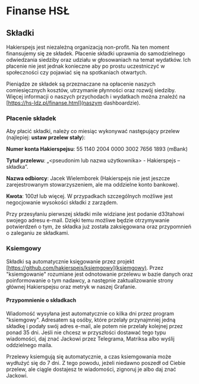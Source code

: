 # Finanse HSŁ

## Składki

Hakierspejs jest niezależną organizacją non-profit. Na ten moment finansujemy
się ze składek. Płacenie składki uprawnia do samodzielnego odwiedzania
siedziby oraz udziału w głosowaniach na temat wydatków. Ich płacenie nie
jest jednak konieczne aby po prostu uczestniczyć w społeczności czy pojawiać
się na spotkaniach otwartych.

Pieniądze ze składek są przeznaczane na opłacenie naszych comiesięcznych
kosztów, utrzymanie płynności oraz rozwój siedziby. Więcej informacji o
naszych przychodach i wydatkach można znaleźć na
[https://hs-ldz.pl/finanse.html](naszym dashboardzie).

### Płacenie składek

Aby płacić składki, należy co miesiąc wykonywać następujący przelew
(najlepiej: **ustaw przelew stały**):

**Numer konta Hakierspejsu**: 55 1140 2004 0000 3002 7656 1893 (mBank)

**Tytuł przelewu**: „\<pseudonim lub nazwa użytkownika\> - Hakierspejs
– składka”.

**Nazwa odbiorcy**: Jacek Wielemborek (Hakierspejs nie jest jeszcze
zarejestrowanym stowarzyszeniem, ale ma oddzielne konto bankowe).

**Kwota**: 100zł lub więcej. W przypadkach szczególnych możliwe jest
negocjowanie wysokości składki z zarządem.

Przy przesyłaniu pierwszej składki mile widziane jest podanie d33tahowi
swojego adresu e-mail. Dzięki temu możliwe będzie otrzymywanie potwierdzeń
o tym, że składka już została zaksięgowana oraz przypomnień o zaleganiu ze
składkami.

### Ksiemgowy

Składki są automatycznie księgowanie przez projekt
[https://github.com/hakierspejs/ksiemgowy](ksiemgowy). Przez "ksiemgowanie"
rozumiane jest odnotowanie przelewu w bazie danych oraz poinformowanie o tym
nadawcy, a następnie zaktualizowanie strony głównej Hakierspejsu oraz metryk
w naszej Grafanie.

#### Przypomnienie o składkach

Wiadomość wysyłana jest automatycznie co kilka dni przez program "ksiemgowy".
Adresatem są osóby, które przelały przynajmniej jedną składkę i podały swój
adres e-mail, ale potem nie przelały kolejnej przez ponad 35 dni. Jeśli nie
chcesz w przyszłości dostawać tego typu wiadomości, daj znać Jackowi przez
Telegrama, Matriksa albo wyślij oddzielnego maila.

Przelewy ksiemgują się automatycznie, a czas ksiemgowania może wydłużyć się
do 7 dni. Z tego powodu, jeżeli niedawno poszedł od Ciebie przelew, ale
ciągle dostajesz te wiadomości, zignoruj je albo daj znać Jackowi.
